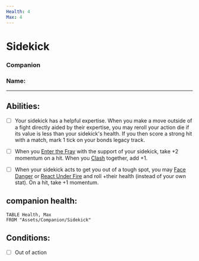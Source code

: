 ```yaml
---
Health: 4
Max: 4
---
```

# Sidekick
### Companion
### Name:
<hr>

## Abilities:
- [ ] Your sidekick has a helpful expertise. When you make a move outside of a fight directly aided by their expertise, you may reroll your action die if its value is less than your sidekick's health. If you then score a strong hit with a match, mark 1 tick on your bonds legacy track.

- [ ] When you [Enter the Fray](Enter_the_Fray.md) with the support of your sidekick, take +2 momentum on a hit. When you [Clash](Clash.md) together, add +1.

- [ ] When your sidekick acts to get you out of a tough spot, you may [Face Danger](5_Moves/Adventure/Face_Danger.md) or [React Under Fire](React_Under_Fire.md) and roll +their health (instead of your own stat). On a hit, take +1 momentum.

## companion health:
```dataview
TABLE Health, Max
FROM "Assets/Companion/Sidekick"
```
## Conditions:
- [ ] Out of action